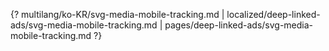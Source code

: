 {? multilang/ko-KR/svg-media-mobile-tracking.md | localized/deep-linked-ads/svg-media-mobile-tracking.md | pages/deep-linked-ads/svg-media-mobile-tracking.md ?}
